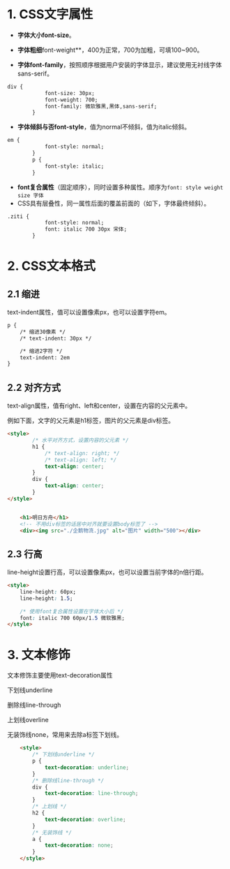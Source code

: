 # 1. CSS文字属性

- **字体大小font-size**。

- **字体粗细**font-weight**，400为正常，700为加粗，可填100~900。

- **字体font-family**，按照顺序根据用户安装的字体显示，建议使用无衬线字体sans-serif。

```html
div {
            font-size: 30px;
            font-weight: 700;
            font-family: 微软雅黑,黑体,sans-serif;
        }
```



- **字体倾斜与否font-style**，值为normal不倾斜，值为italic倾斜。

```html
em {
            font-style: normal;
        }
        p {
            font-style: italic;
        }
```

- **font复合属性**（固定顺序），同时设置多种属性。顺序为`font: style weight size 字体 `
- CSS具有层叠性，同一属性后面的覆盖前面的（如下，字体最终倾斜）。

```html
.ziti {
            font-style: normal;
            font: italic 700 30px 宋体;
        }
```

# 2. CSS文本格式

## 2.1 缩进

text-indent属性，值可以设置像素px，也可以设置字符em。

```html
p {
	/* 缩进30像素 */
	/* text-indent: 30px */

	/* 缩进2字符 */
	text-indent: 2em
}
```

## 2.2 对齐方式

text-align属性，值有right、left和center，设置在内容的父元素中。

例如下面，文字的父元素是h1标签，图片的父元素是div标签。

```html
<style>
		/* 水平对齐方式，设置内容的父元素 */
        h1 {
            /* text-align: right; */
            /* text-align: left; */
            text-align: center;
        }
        div {
            text-align: center; 
        }
</style>


	<h1>明日方舟</h1>
    <!-- 不用div标签的话居中对齐就要设置body标签了 -->
    <div><img src="./企鹅物流.jpg" alt="图片" width="500"></div>
```

## 2.3 行高

line-height设置行高，可以设置像素px，也可以设置当前字体的n倍行距。

```html
<style>
	line-height: 60px;
    line-height: 1.5;
    
    /* 使用font复合属性设置在字体大小后 */
    font: italic 700 60px/1.5 微软雅黑;
</style>
```



# 3. 文本修饰

文本修饰主要使用text-decoration属性

下划线underline

删除线line-through

上划线overline

无装饰线none，常用来去除a标签下划线。

```html
    <style>
        /* 下划线underline */
        p {
            text-decoration: underline;
        }
        /* 删除线line-through */
        div {
            text-decoration: line-through;
        }
        /* 上划线 */
        h2 {
            text-decoration: overline;
        }
        /* 无装饰线 */
        a {
            text-decoration: none;
        }
    </style>
```

